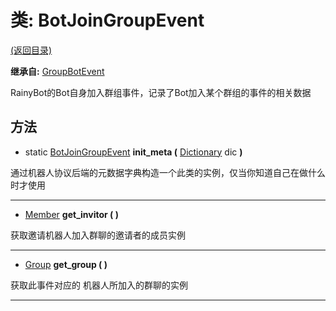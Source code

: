# 类: BotJoinGroupEvent  
[(返回目录)](README.md)  
  
**继承自:** [GroupBotEvent](GroupBotEvent.md)  
  
RainyBot的Bot自身加入群组事件，记录了Bot加入某个群组的事件的相关数据  
  
## 方法 
  
- static [BotJoinGroupEvent](BotJoinGroupEvent.md) **init_meta (** [Dictionary](https://docs.godotengine.org/en/latest/classes/class_dictionary.html) dic **)**  
  
通过机器人协议后端的元数据字典构造一个此类的实例，仅当你知道自己在做什么时才使用  
  
---  
  
- [Member](Member.md) **get_invitor ( )**  
  
获取邀请机器人加入群聊的邀请者的成员实例  
  
---  
  
- [Group](Group.md) **get_group ( )**  
  
获取此事件对应的	机器人所加入的群聊的实例  
  
---  
  

